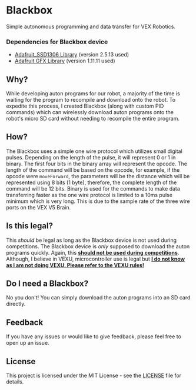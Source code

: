 # Blackbox
Simple autonomous programming and data transfer for VEX Robotics.

### Dependencies for Blackbox device
- [Adafruit_SSD1306 Library](https://github.com/adafruit/Adafruit_SSD1306) (version 2.5.13 used)
- [Adafruit GFX Library](https://github.com/adafruit/Adafruit-GFX-Library) (version 1.11.11 used)

## Why?
While developing auton programs for our robot, a majority of the time is waiting for the program to recompile and download onto the robot. To expedite this process, I created Blackbox (along with custom PID commands) which can wirelessly download auton programs onto the robot's micro SD card without needing to recompile the entire program.

## How?
The Blackbox uses a simple one wire protocol which utilizes small digital pulses. Depending on the length of the pulse, it will represent 0 or 1 in binary. The first four bits in the binary array will represent the opcode. The length of the command will be based on the opcode, for example, if the opcode were `moveForward`, the parameters will be the distance which will be represented using 8 bits (1 byte), therefore, the complete length of the command will be 12 bits. Binary is used for the commands to make data transferring faster as the one wire protocol is limited to a 10ms pulse minimum which is very long. This is due to the sample rate of the three wire ports on the VEX V5 Brain.

## Is this legal?
This *should* be legal as long as the Blackbox device is not used during competitions. The Blackbox device is *only* supposed to download the auton programs quickly. Again, this <ins>**should not be used during competitions**</ins>. Although, I believe in VEXU, microcontroller use is legal but <ins>**I do not know as I am not doing VEXU. Please refer to the VEXU rules!**</ins>

## Do I need a Blackbox?
No you don't! You can simply download the auton programs into an SD card directly.

## Feedback
If you have any issues or would like to give feedback, please feel free to open up an issue.

## License
This project is licensed under the MIT License - see the [LICENSE](LICENSE) file for details.
